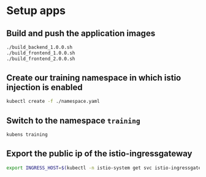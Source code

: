 # Setup apps

## Build and push the application images

```bash
./build_backend_1.0.0.sh
./build_frontend_1.0.0.sh
./build_frontend_2.0.0.sh
```

## Create our training namespace in which istio injection is enabled

```bash
kubectl create -f ./namespace.yaml
```

## Switch to the namespace `training`

```bash
kubens training
```

## Export the public ip of the istio-ingressgateway

```bash
export INGRESS_HOST=$(kubectl -n istio-system get svc istio-ingressgateway -o jsonpath="{.status.loadBalancer.ingress[0].ip}")
```
